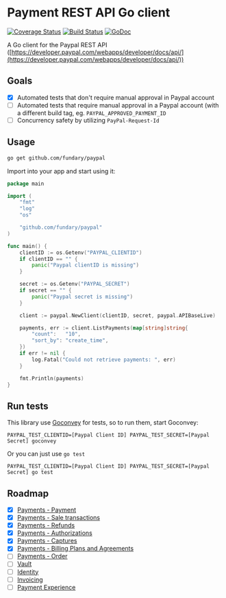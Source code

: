 # Payment REST API Go client

[![Coverage Status](https://coveralls.io/repos/fundary/paypal/badge.png)](https://coveralls.io/r/fundary/paypal) [![Build Status](https://travis-ci.org/fundary/paypal.svg?branch=develop)](https://travis-ci.org/fundary/paypal) [![GoDoc](https://godoc.org/github.com/fundary/paypal?status.svg)](https://godoc.org/github.com/fundary/paypal)

A Go client for the Paypal REST API ([https://developer.paypal.com/webapps/developer/docs/api/](https://developer.paypal.com/webapps/developer/docs/api/))

## Goals

- [x] Automated tests that don't require manual approval in Paypal account
- [ ] Automated tests that require manual approval in a Paypal account (with a different build tag, eg. `PAYPAL_APPROVED_PAYMENT_ID`
- [ ] Concurrency safety by utilizing `PayPal-Request-Id`

## Usage

```bash
go get github.com/fundary/paypal
```

Import into your app and start using it:

```go
package main

import (
	"fmt"
	"log"
	"os"

	"github.com/fundary/paypal"
)

func main() {
	clientID := os.Getenv("PAYPAL_CLIENTID")
	if clientID == "" {
		panic("Paypal clientID is missing")
	}

	secret := os.Getenv("PAYPAL_SECRET")
	if secret == "" {
		panic("Paypal secret is missing")
	}

	client := paypal.NewClient(clientID, secret, paypal.APIBaseLive)

	payments, err := client.ListPayments(map[string]string{
		"count":   "10",
		"sort_by": "create_time",
	})
	if err != nil {
		log.Fatal("Could not retrieve payments: ", err)
	}

	fmt.Println(payments)
}
```

## Run tests

This library use [Goconvey](http://goconvey.co/) for tests, so to run them, start Goconvey:

```
PAYPAL_TEST_CLIENTID=[Paypal Client ID] PAYPAL_TEST_SECRET=[Paypal Secret] goconvey
```

Or you can just use `go test`

```
PAYPAL_TEST_CLIENTID=[Paypal Client ID] PAYPAL_TEST_SECRET=[Paypal Secret] go test
```

## Roadmap

- [x] [Payments - Payment](https://developer.paypal.com/webapps/developer/docs/api/#payments)
- [x] [Payments - Sale transactions](https://developer.paypal.com/webapps/developer/docs/api/#sale-transactions)
- [x] [Payments - Refunds](https://developer.paypal.com/webapps/developer/docs/api/#refunds)
- [x] [Payments - Authorizations](https://developer.paypal.com/webapps/developer/docs/api/#authorizations)
- [x] [Payments - Captures](https://developer.paypal.com/webapps/developer/docs/api/#billing-plans-and-agreements)
- [x] [Payments - Billing Plans and Agreements](https://developer.paypal.com/webapps/developer/docs/api/#billing-plans-and-agreements)
- [ ] [Payments - Order](https://developer.paypal.com/webapps/developer/docs/api/#orders)
- [ ] [Vault](https://developer.paypal.com/webapps/developer/docs/api/#vault)
- [ ] [Identity](https://developer.paypal.com/webapps/developer/docs/api/#identity)
- [ ] [Invoicing](https://developer.paypal.com/webapps/developer/docs/api/#invoicing)
- [ ] [Payment Experience](https://developer.paypal.com/webapps/developer/docs/api/#payment-experience)
